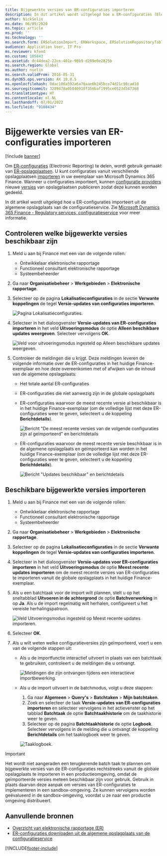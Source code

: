 ```yaml
---
title: Bijgewerkte versies van ER-configuraties importeren
description: In dit artikel wordt uitgelegd hoe u ER-configuraties (Electronic Reporting) importeert uit de algemene opslagplaats van de configuratieservice.
author: NickSelin
ms.date: 06/09/2020
ms.topic: article
ms.prod: ''
ms.technology: ''
ms.search.form: ERSolutionImport, ERWorkspace, ERSolutionRepositoryTable
audience: Application User, IT Pro
ms.reviewer: kfend
ms.custom: 105843
ms.assetid: dc44dea2-22ce-401e-98b9-d289e0e2825b
ms.search.region: Global
ms.author: nselin
ms.search.validFrom: 2016-05-31
ms.dyn365.ops.version: AX 10.0.5
ms.openlocfilehash: 0dac106a592a6a70aae6b245bce74d21c98cad10
ms.sourcegitcommit: 3289478a05040910f356baf1995ce0523d347368
ms.translationtype: HT
ms.contentlocale: nl-NL
ms.lasthandoff: 07/01/2022
ms.locfileid: "9108434"
---
```

# <a name="import-updated-versions-of-er-configurations"></a>Bijgewerkte versies van ER-configuraties importeren

[!include [banner](../includes/banner.md)]

Om [ER-configuraties](general-electronic-reporting.md#Configuration) (Electronic Reporting) te delen, wordt gebruik gemaakt van [ER-opslagplaatsen](general-electronic-reporting.md#Repository). U kunt configuraties vanuit verschillende opslagplaatsen [importeren](download-electronic-reporting-configuration-lcs.md) in uw exemplaar van Microsoft Dynamics 365 Finance. Wanneer u configuraties importeert, kunnen [configuratie providers](general-electronic-reporting.md#Provider) nieuwe [versies](general-electronic-reporting.md#component-versioning) van opslagplaatsen publiceren zodat deze kunnen worden gedeeld.

In dit artikel wordt uitgelegd hoe u ER-configuraties importeert uit de algemene opslagplaats van de configuratieservice. Zie [Microsoft Dynamics 365 Finance - Regulatory services, configuratieservice](/business-applications-release-notes/october18/dynamics365-finance-operations/regulatory-service-configuration) voor meer informatie.

## <a name="review-the-available-updated-versions"></a>Controleren welke bijgewerkte versies beschikbaar zijn

1. Meld u aan bij Finance met een van de volgende rollen:

    - Ontwikkelaar elektronische rapportage
    - Functioneel consultant elektronische rapportage
    - Systeembeheerder

2. Ga naar **Organisatiebeheer** \> **Werkgebieden** \> **Elektronische rapportage**.
3. Selecteer op de pagina **Lokalisatieconfiguraties** in de sectie **Verwante koppelingen** de tegel **Versie-updates van configuraties importeren**.

    ![Pagina Lokalisatieconfiguraties.](./media/er-download-updated-versions-global-repo1.png)

4. Selecteer in het dialoogvenster **Versie-updates van ER-configuraties importeren** in het veld **Uitvoeringsmodus** de optie **Alleen beschikbare updates weergeven**. Selecteer vervolgens **OK**. 

    ![Veld voor uitvoeringsmodus ingesteld op Alleen beschikbare updates weergeven.](./media/er-download-updated-versions-global-repo2.png)

5. Controleer de meldingen die u krijgt. Deze meldingen leveren de volgende informatie over de ER-configuraties in het huidige Finance-exemplaar en hoe deze overeenkomen met of afwijken van de inhoud van de algemene opslagplaats:

    - Het totale aantal ER-configuraties
    - ER-configuraties die niet aanwezig zijn in de globale opslagplaats
    - ER-configuraties waarvoor de meest recente versie al beschikbaar is in het huidige Finance-exemplaar (om de volledige lijst met deze ER-configuraties weer te geven, selecteert u de koppeling **Berichtdetails**).

        ![Bericht "De meest recente versies van de volgende configuraties zijn al geïmporteerd" en berichtdetails](./media/er-download-updated-versions-global-repo3.png)

    - ER-configuraties waarvoor de meest recente versie beschikbaar is in de algemene opslagplaats en geïmporteerd kan worden in het huidige Finance-exemplaar (om de volledige lijst met deze ER-configuraties weer te geven, selecteert u de koppeling **Berichtdetails**).

        ![Bericht "Updates beschikbaar" en berichtdetails](./media/er-download-updated-versions-global-repo4.png)

## <a name="import-available-updated-versions"></a>Beschikbare bijgewerkte versies importeren

1. Meld u aan bij Finance met een van de volgende rollen:

    - Ontwikkelaar elektronische rapportage
    - Functioneel consultant elektronische rapportage
    - Systeembeheerder

2. Ga naar **Organisatiebeheer** \> **Werkgebieden** \> **Elektronische rapportage**.
3. Selecteer op de pagina **Lokalisatieconfiguraties** in de sectie **Verwante koppelingen** de tegel **Versie-updates van configuraties importeren**.
4. Selecteer in het dialoogvenster **Versie-updates voor ER-configuraties importeren** in het veld **Uitvoeringsmodus** de optie **Meest recente updates importeren** om de meest recente versies van ER-configuraties te importeren vanuit de globale opslagplaats in het huidige Finance-exemplaar.
5. Als u een batchtaak voor de import wilt plannen, stelt u op het sneltabblad **Uitvoeren in de achtergrond** de optie **Batchverwerking** in op **Ja**. Als u de import regelmatig wilt herhalen, configureert u het vereiste herhalingspatroon.

    ![Veld Uitvoeringsmodus ingesteld op Meest recente updates importeren.](./media/er-download-updated-versions-global-repo5.png)

6. Selecteer **OK**.
7. Als u wilt weten welke configuratieversies zijn geïmporteerd, voert u een van de volgende stappen uit:

    - Als u de importfunctie interactief uitvoert in plaats van een batchtaak te gebruiken, controleert u de meldingen die u ontvangt.

        ![Meldingen die zijn ontvangen tijdens een interactieve importbewerking.](./media/er-download-updated-versions-global-repo6.png)

    - Als u de import uitvoert in de batchmodus, volgt u deze stappen:

        1. Ga naar **Algemeen** \> **Query's** \> **Batchtaken** \> **Mijn batchtaken**.
        2. Zoek en selecteer de taak **Versie-updates van ER-configuraties importeren** en selecteer vervolgens in het actievenster op het tabblad **Batchtaak** de optie **Batchtaakhistorie** om de taakhistorie weer te geven.
        3. Selecteer op de pagina **Batchtaakhistorie** de optie **Logboek**. Selecteer vervolgens in de melding die u ontvangt de koppeling **Berichtdetails** om het taaklogboek weer te geven.

        ![Taaklogboek.](./media/er-download-updated-versions-global-repo7.png)

> [!IMPORTANT]
> Het wordt niet aangeraden een terugkerende batch taak te plannen om bijgewerkte versies van de ER-configuraties rechtstreeks vanuit de globale opslagplaats te importeren in een productieomgeving, omdat de geïmporteerde versies meteen beschikbaar zijn voor gebruik. Gebruik in plaats daarvan deze aanpak om versies van ER-configuraties te implementeren in een sandbox-omgeving. Ze kunnen vervolgens worden geëvalueerd in de sandbox-omgeving, voordat u ze naar een productie omgeving distribueert.

## <a name="additional-resources"></a>Aanvullende bronnen

- [Overzicht van elektronische rapportage (ER)](general-electronic-reporting.md)
- [ER-configuraties downloaden uit de algemene opslagplaats van de configuratieservice](er-download-configurations-global-repo.md)


[!INCLUDE[footer-include](../../../includes/footer-banner.md)]
